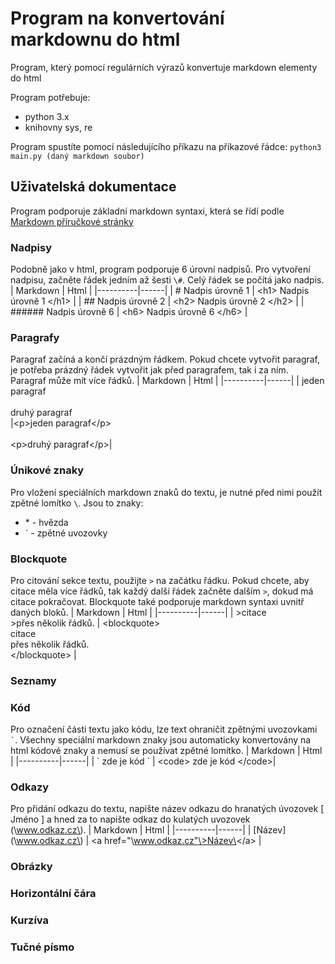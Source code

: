 Program na konvertování markdownu do html
===
Program, který pomocí regulárních výrazů konvertuje markdown elementy do html

Program potřebuje:
- python 3.x
- knihovny sys, re

Program spustíte pomocí následujícího příkazu na příkazové řádce:
`python3 main.py (daný markdown soubor)`

Uživatelská dokumentace
---
Program podporuje základní markdown syntaxi, která se řídí podle [Markdown příručkové stránky](https://www.markdownguide.org/)

### Nadpisy
Podobně jako v html, program podporuje 6 úrovní nadpisů. Pro vytvoření nadpisu, začněte řádek jedním až šesti `\#`. Celý řádek se počítá jako nadpis.
| Markdown | Html | 
|----------|------|
| \# Nadpis úrovně 1 | \<h1\> Nadpis úrovně 1 \</h1\> |
| \#\# Nadpis úrovně 2 | \<h2\> Nadpis úrovně 2 \</h2\> |
| \#\#\#\#\#\# Nadpis úrovně 6 | \<h6\> Nadpis úrovně 6 \</h6\> |

### Paragrafy
Paragraf začíná a končí prázdným řádkem. Pokud chcete vytvořit paragraf, je potřeba prázdný řádek vytvořit jak před paragrafem, tak i za ním. Paragraf může mít více řádků.
| Markdown | Html | 
|----------|------|
| jeden paragraf<br><br>druhý paragraf<br> |\<p\>jeden paragraf\</p\><br><br> \<p\>druhý paragraf\</p\>|

### Únikové znaky
Pro vložení speciálních markdown znaků do textu, je nutné před nimi použít zpětné lomítko `\`.
Jsou to znaky:
- \* - hvězda
- \` - zpětné uvozovky

### Blockquote
Pro citování sekce textu, použijte `>` na začátku řádku. Pokud chcete, aby citace měla více řádků, tak každý další řádek začněte dalším `>`, dokud má citace pokračovat. 
Blockquote také podporuje markdown syntaxi uvnitř daných bloků.
| Markdown | Html | 
|----------|------|
| \>citace<br>\>přes několik řádků. | \<blockquote\><br> citace<br>přes několik řádků.<br> \</blockquote\> |
### Seznamy

### Kód
Pro označení části textu jako kódu, lze text ohraničit zpětnými uvozovkami `` ` ``. Všechny speciální markdown znaky jsou automaticky konvertovány na html kódové znaky a nemusí se používat zpětné lomítko.
| Markdown | Html | 
|----------|------|
| \` zde je kód \` | \<code\> zde je kód \</code\>|
### Odkazy
Pro přidání odkazu do textu, napište název odkazu do hranatých úvozovek \[ Jméno \] a hned za to napište odkaz do kulatých uvozovek \(\www.odkaz.cz\).
| Markdown | Html | 
|----------|------|
| \[Název\]\(\www.odkaz.cz\) | \<a href="\www.odkaz.cz"\>Název\</a\> |
### Obrázky

### Horizontální čára

### Kurzíva

### Tučné písmo
